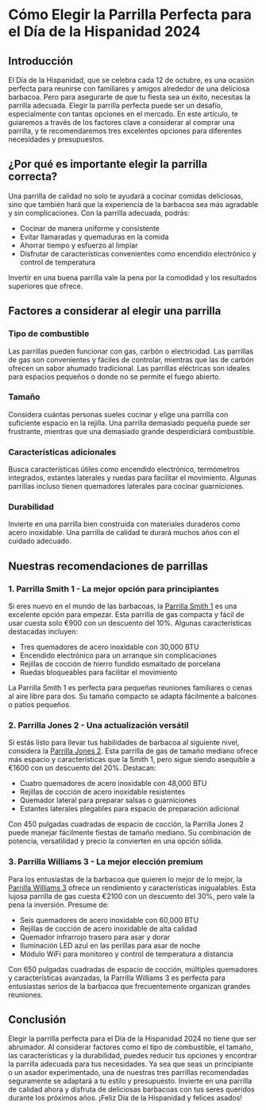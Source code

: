 # Cómo Elegir la Parrilla Perfecta para el Día de la Hispanidad 2024

## Introducción
El Día de la Hispanidad, que se celebra cada 12 de octubre, es una ocasión perfecta para reunirse con familiares y amigos alrededor de una deliciosa barbacoa. Pero para asegurarte de que tu fiesta sea un éxito, necesitas la parrilla adecuada. Elegir la parrilla perfecta puede ser un desafío, especialmente con tantas opciones en el mercado. En este artículo, te guiaremos a través de los factores clave a considerar al comprar una parrilla, y te recomendaremos tres excelentes opciones para diferentes necesidades y presupuestos.

## ¿Por qué es importante elegir la parrilla correcta?
Una parrilla de calidad no solo te ayudará a cocinar comidas deliciosas, sino que también hará que la experiencia de la barbacoa sea más agradable y sin complicaciones. Con la parrilla adecuada, podrás:

- Cocinar de manera uniforme y consistente
- Evitar llamaradas y quemaduras en la comida  
- Ahorrar tiempo y esfuerzo al limpiar
- Disfrutar de características convenientes como encendido electrónico y control de temperatura

Invertir en una buena parrilla vale la pena por la comodidad y los resultados superiores que ofrece.

## Factores a considerar al elegir una parrilla

### Tipo de combustible
Las parrillas pueden funcionar con gas, carbón o electricidad. Las parrillas de gas son convenientes y fáciles de controlar, mientras que las de carbón ofrecen un sabor ahumado tradicional. Las parrillas eléctricas son ideales para espacios pequeños o donde no se permite el fuego abierto.

### Tamaño 
Considera cuántas personas sueles cocinar y elige una parrilla con suficiente espacio en la rejilla. Una parrilla demasiado pequeña puede ser frustrante, mientras que una demasiado grande desperdiciará combustible.

### Características adicionales
Busca características útiles como encendido electrónico, termómetros integrados, estantes laterales y ruedas para facilitar el movimiento. Algunas parrillas incluso tienen quemadores laterales para cocinar guarniciones.

### Durabilidad
Invierte en una parrilla bien construida con materiales duraderos como acero inoxidable. Una parrilla de calidad te durará muchos años con el cuidado adecuado.

## Nuestras recomendaciones de parrillas

### 1. Parrilla Smith 1 - La mejor opción para principiantes
Si eres nuevo en el mundo de las barbacoas, la [Parrilla Smith 1](https://www.affiliatelink.com?brand=smith&product=grill-1&subid=12345) es una excelente opción para empezar. Esta parrilla de gas compacta y fácil de usar cuesta solo €900 con un descuento del 10%. Algunas características destacadas incluyen:

- Tres quemadores de acero inoxidable con 30,000 BTU
- Encendido electrónico para un arranque sin complicaciones
- Rejillas de cocción de hierro fundido esmaltado de porcelana
- Ruedas bloqueables para facilitar el movimiento

La Parrilla Smith 1 es perfecta para pequeñas reuniones familiares o cenas al aire libre para dos. Su tamaño compacto se adapta fácilmente a balcones o patios pequeños.

### 2. Parrilla Jones 2 - Una actualización versátil
Si estás listo para llevar tus habilidades de barbacoa al siguiente nivel, considera la [Parrilla Jones 2](https://www.affiliatelink.com?brand=jones&product=grill-2&subid=12345). Esta parrilla de gas de tamaño mediano ofrece más espacio y características que la Smith 1, pero sigue siendo asequible a €1600 con un descuento del 20%. Destacan:

- Cuatro quemadores de acero inoxidable con 48,000 BTU
- Rejillas de cocción de acero inoxidable resistentes 
- Quemador lateral para preparar salsas o guarniciones
- Estantes laterales plegables para espacio de preparación adicional

Con 450 pulgadas cuadradas de espacio de cocción, la Parrilla Jones 2 puede manejar fácilmente fiestas de tamaño mediano. Su combinación de potencia, versatilidad y precio la convierten en una opción sólida.

### 3. Parrilla Williams 3 - La mejor elección premium
Para los entusiastas de la barbacoa que quieren lo mejor de lo mejor, la [Parrilla Williams 3](https://www.affiliatelink.com?brand=williams&product=grill-3&subid=12345) ofrece un rendimiento y características inigualables. Esta lujosa parrilla de gas cuesta €2100 con un descuento del 30%, pero vale la pena la inversión. Presume de:

- Seis quemadores de acero inoxidable con 60,000 BTU
- Rejillas de cocción de acero inoxidable de alta calidad
- Quemador infrarrojo trasero para asar y dorar
- Iluminación LED azul en las perillas para asar de noche
- Módulo WiFi para monitoreo y control de temperatura a distancia

Con 650 pulgadas cuadradas de espacio de cocción, múltiples quemadores y características avanzadas, la Parrilla Williams 3 es perfecta para entusiastas serios de la barbacoa que frecuentemente organizan grandes reuniones.

## Conclusión
Elegir la parrilla perfecta para el Día de la Hispanidad 2024 no tiene que ser abrumador. Al considerar factores como el tipo de combustible, el tamaño, las características y la durabilidad, puedes reducir tus opciones y encontrar la parrilla adecuada para tus necesidades. Ya sea que seas un principiante o un asador experimentado, una de nuestras tres parrillas recomendadas seguramente se adaptará a tu estilo y presupuesto. Invierte en una parrilla de calidad ahora y disfruta de deliciosas barbacoas con tus seres queridos durante los próximos años. ¡Feliz Día de la Hispanidad y felices asados!